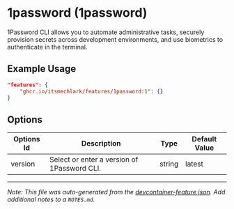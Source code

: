
# 1password (1password)

1Password CLI allows you to automate administrative tasks, securely provision secrets across development environments, and use biometrics to authenticate in the terminal.

## Example Usage

```json
"features": {
    "ghcr.io/itsmechlark/features/1password:1": {}
}
```

## Options

| Options Id | Description | Type | Default Value |
|-----|-----|-----|-----|
| version | Select or enter a version of 1Password CLI. | string | latest |



---

_Note: This file was auto-generated from the [devcontainer-feature.json](https://github.com/itsmechlark/features/blob/main/src/1password/devcontainer-feature.json).  Add additional notes to a `NOTES.md`._
